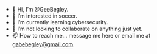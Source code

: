 - 👋 Hi, I’m @GeeBegley.
- 👀 I’m interested in soccer.
- 🌱 I’m currently learning cybersecurity.
- 💞️ I’m not looking to collaborate on anything just yet.
- 📫 How to reach me... message me here or email me at gabebegley@gmail.com.

<!---
GeeBegley/GeeBegley is a ✨ special ✨ repository because its `README.md` (this file) appears on your GitHub profile.
You can click the Preview link to take a look at your changes.
--->
